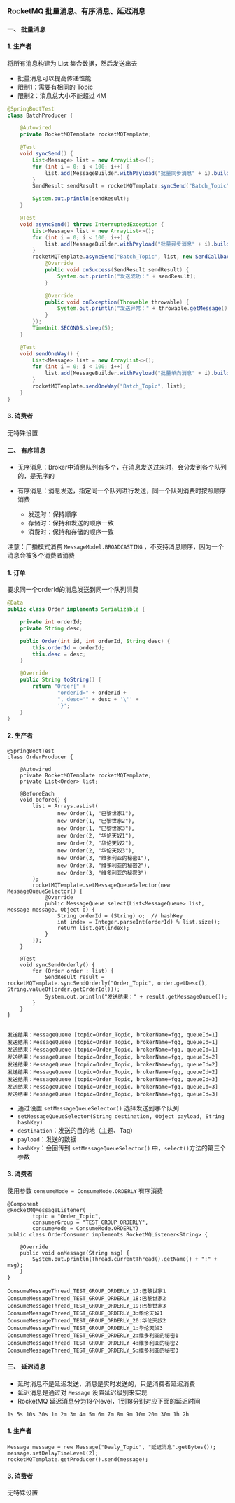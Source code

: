 ###  RocketMQ 批量消息、有序消息、延迟消息

#### 一、 批量消息
#### 1. 生产者
将所有消息构建为 List<Message> 集合数据，然后发送出去
* 批量消息可以提高传递性能
* 限制1：需要有相同的 Topic
* 限制2：消息总大小不能超过 4M

```java
@SpringBootTest
class BatchProducer {

    @Autowired
    private RocketMQTemplate rocketMQTemplate;

    @Test
    void syncSend() {
        List<Message> list = new ArrayList<>();
        for (int i = 0; i < 100; i++) {
            list.add(MessageBuilder.withPayload("批量同步消息" + i).build());
        }
        SendResult sendResult = rocketMQTemplate.syncSend("Batch_Topic", list);

        System.out.println(sendResult);
    }

    @Test
    void asyncSend() throws InterruptedException {
        List<Message> list = new ArrayList<>();
        for (int i = 0; i < 100; i++) {
            list.add(MessageBuilder.withPayload("批量异步消息" + i).build());
        }
        rocketMQTemplate.asyncSend("Batch_Topic", list, new SendCallback() {
            @Override
            public void onSuccess(SendResult sendResult) {
                System.out.println("发送成功：" + sendResult);
            }

            @Override
            public void onException(Throwable throwable) {
                System.out.println("发送异常：" + throwable.getMessage());
            }
        });
        TimeUnit.SECONDS.sleep(5);
    }

    @Test
    void sendOneWay() {
        List<Message> list = new ArrayList<>();
        for (int i = 0; i < 100; i++) {
            list.add(MessageBuilder.withPayload("批量单向消息" + i).build());
        }
        rocketMQTemplate.sendOneWay("Batch_Topic", list);
    }
}
```




#### 3. 消费者
无特殊设置




#### 二、 有序消息
* 无序消息：Broker中消息队列有多个，在消息发送过来时，会分发到各个队列的，是无序的

* 有序消息：消息发送，指定同一个队列进行发送，同一个队列消费时按照顺序消费
    * 发送时：保持顺序
    * 存储时：保持和发送的顺序一致
    * 消费时：保持和存储的顺序一致

注意：广播模式消费 `MessageModel.BROADCASTING` ，不支持消息顺序，因为一个消息会被多个消费者消费
#### 1. 订单
要求同一个orderId的消息发送到同一个队列消费

```java
@Data
public class Order implements Serializable {

    private int orderId;
    private String desc;

    public Order(int id, int orderId, String desc) {
        this.orderId = orderId;
        this.desc = desc;
    }

    @Override
    public String toString() {
        return "Order{" +
                "orderId=" + orderId +
                ", desc='" + desc + '\'' +
                '}';
    }
}
```



#### 2. 生产者
```
@SpringBootTest
class OrderProducer {

    @Autowired
    private RocketMQTemplate rocketMQTemplate;
    private List<Order> list;

    @BeforeEach
    void before() {
        list = Arrays.asList(
                new Order(1, "巴黎世家1"),
                new Order(1, "巴黎世家2"),
                new Order(1, "巴黎世家3"),
                new Order(2, "华伦天奴1"),
                new Order(2, "华伦天奴2"),
                new Order(2, "华伦天奴3"),
                new Order(3, "维多利亚的秘密1"),
                new Order(3, "维多利亚的秘密2"),
                new Order(3, "维多利亚的秘密3")
        );
        rocketMQTemplate.setMessageQueueSelector(new MessageQueueSelector() {
            @Override
            public MessageQueue select(List<MessageQueue> list, Message message, Object o) {
                String orderId = (String) o;  // hashKey
                int index = Integer.parseInt(orderId) % list.size();
                return list.get(index);
            }
        });
    }

    @Test
    void syncSendOrderly() {
        for (Order order : list) {
            SendResult result = rocketMQTemplate.syncSendOrderly("Order_Topic", order.getDesc(), String.valueOf(order.getOrderId()));
            System.out.println("发送结果：" + result.getMessageQueue());
        }
    }
}


发送结果：MessageQueue [topic=Order_Topic, brokerName=fgq, queueId=1]
发送结果：MessageQueue [topic=Order_Topic, brokerName=fgq, queueId=1]
发送结果：MessageQueue [topic=Order_Topic, brokerName=fgq, queueId=1]
发送结果：MessageQueue [topic=Order_Topic, brokerName=fgq, queueId=2]
发送结果：MessageQueue [topic=Order_Topic, brokerName=fgq, queueId=2]
发送结果：MessageQueue [topic=Order_Topic, brokerName=fgq, queueId=2]
发送结果：MessageQueue [topic=Order_Topic, brokerName=fgq, queueId=3]
发送结果：MessageQueue [topic=Order_Topic, brokerName=fgq, queueId=3]
发送结果：MessageQueue [topic=Order_Topic, brokerName=fgq, queueId=3]
```


* 通过设置 `setMessageQueueSelector()` 选择发送到哪个队列
* `setMessageQueueSelector(String destination, Object payload, String hashKey)` 
* `destination`：发送的目的地（主题、Tag）
* `payload`：发送的数据
* `hashKey`：会回传到 `setMessageQueueSelector()` 中，`select()`方法的第三个参数


#### 3. 消费者
使用参数 `consumeMode = ConsumeMode.ORDERLY` 有序消费

```
@Component
@RocketMQMessageListener(
        topic = "Order_Topic",
        consumerGroup = "TEST_GROUP_ORDERLY",
        consumeMode = ConsumeMode.ORDERLY)
public class OrderConsumer implements RocketMQListener<String> {

    @Override
    public void onMessage(String msg) {
        System.out.println(Thread.currentThread().getName() + ":" + msg);
    }
}

ConsumeMessageThread_TEST_GROUP_ORDERLY_17:巴黎世家1
ConsumeMessageThread_TEST_GROUP_ORDERLY_18:巴黎世家2
ConsumeMessageThread_TEST_GROUP_ORDERLY_19:巴黎世家3
ConsumeMessageThread_TEST_GROUP_ORDERLY_3:华伦天奴1
ConsumeMessageThread_TEST_GROUP_ORDERLY_20:华伦天奴2
ConsumeMessageThread_TEST_GROUP_ORDERLY_1:华伦天奴3
ConsumeMessageThread_TEST_GROUP_ORDERLY_2:维多利亚的秘密1
ConsumeMessageThread_TEST_GROUP_ORDERLY_4:维多利亚的秘密2
ConsumeMessageThread_TEST_GROUP_ORDERLY_5:维多利亚的秘密3
```


 
 
#### 三、 延迟消息
* 延时消息不是延迟发送，消息是实时发送的，只是消费者延迟消费
* 延迟消息是通过对 `Message` 设置延迟级别来实现
* RocketMQ 延迟消息分为18个level，1到18分别对应下面的延迟时间

``
1s 5s 10s 30s 1m 2m 3m 4m 5m 6m 7m 8m 9m 10m 20m 30m 1h 2h
``

#### 1. 生产者
```
Message message = new Message("Dealy_Topic", "延迟消息".getBytes());
message.setDelayTimeLevel(2);
rocketMQTemplate.getProducer().send(message);
```




#### 3. 消费者
无特殊设置